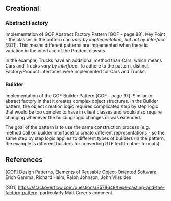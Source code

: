 

## Creational 
### Abstract Factory

Implementation of GOF Abstract Factory Pattern [GOF - page 88]. Key Point - the classes in the pattern can *vary by implementation, but not by interface* [SO1]. This means different patterns are implemented when there is variation in the interface of the Product classes.

In the example, Trucks have an additional method than Cars, which means Cars and Trucks *vary by interface*. To adhere to the pattern, distinct Factory/Product interfaces were implemented for Cars and Trucks. 

### Builder

Implementation of the GOF Builder Pattern [GOF - page 97]. Similar to abtract factory in that it creates complex object structures. In the Builder pattern, the object creation logic requires complicated step by step logic that would be too complex to have in client classes and would also require changing whenever the building logic changes or was extended. 

The goal of the pattern is to use the same construction process (e.g. method call on builder interface) to create different representations - so the same step by step logic applies to different types of builders (in the pattern, the example is different buliders for converting RTF text to other formats).


## References

[GOF] Design Patterns, Elements of Reusable Object-Oriented Software. Erich Gamma, Richard Helm, Ralph Johnson, John Vlissides

[SO1] https://stackoverflow.com/questions/3578648/type-casting-and-the-factory-pattern, particularly Matt Greer's comment. 
